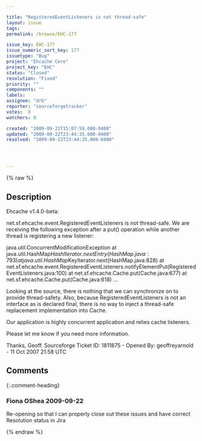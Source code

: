 ```yaml
---

title: "RegisteredEventListeners is not thread-safe"
layout: issue
tags: 
permalink: /browse/EHC-177

issue_key: EHC-177
issue_numeric_sort_key: 177
issuetype: "Bug"
project: "Ehcache Core"
project_key: "EHC"
status: "Closed"
resolution: "Fixed"
priority: ""
components: ""
labels: 
assignee: "drb"
reporter: "sourceforgetracker"
votes:  0
watchers: 0

created: "2009-09-21T15:07:50.000-0400"
updated: "2009-09-22T23:44:35.000-0400"
resolved: "2009-09-22T23:44:35.000-0400"




---
```


{% raw %}

## Description

<div markdown="1" class="description">

Ehcache v1.4.0-beta:

net.sf.ehcache.event.RegisteredEventListeners is not thread-safe.  We are receiving the following exception after a put() operation while another thread is registering a new listener:


java.util.ConcurrentModificationException
 at java.util.HashMap$HashIterator.nextEntry(HashMap.java:793)
 at java.util.HashMap$KeyIterator.next(HashMap.java:828)
 at net.sf.ehcache.event.RegisteredEventListeners.notifyElementPut(RegisteredEventListeners.java:100)
 at net.sf.ehcache.Cache.put(Cache.java:677)
 at net.sf.ehcache.Cache.put(Cache.java:618)
 ...


Looking at the source, there is nothing that we can synchronize on to provide thread-safety.  Also, because RegisteredEventListeners is not an interface as is declared final, there is no way to inject a thread-safe replacement implementation into Cache.

Our application is highly concurrent application and relies cache listeners.

Please let me know if you need more information.

Thanks,
Geoff.
Sourceforge Ticket ID: 1811875 - Opened By: geoffreyarnold - 11 Oct 2007 21:58 UTC

</div>

## Comments


{:.comment-heading}
### **Fiona OShea** <span class="date">2009-09-22</span>

<div markdown="1" class="comment">

Re-opening so that I can properly close out these issues and have correct Resolution status in Jira

</div>



{% endraw %}
